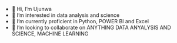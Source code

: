 - 👋 Hi, I’m Ujunwa
- 👀 I’m interested in data analysis and science 
- 🌱 I’m currently proficient in Python, POWER BI and Excel
- 💞️ I’m looking to collaborate on ANYTHING DATA ANYALYSIS AND SCIENCE, MACHINE LEARNING 

<!---
ujunwa-DS/ujunwa-DS is a ✨ special ✨ repository because its `README.md` (this file) appears on your GitHub profile.
You can click the Preview link to take a look at your changes.
--->
